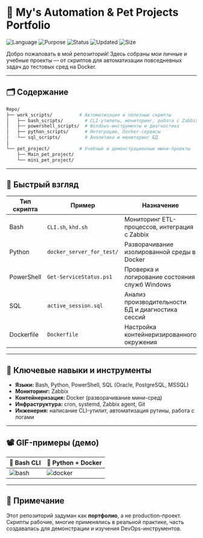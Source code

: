 # 🧠 My's Automation & Pet Projects Portfolio

![Language](https://img.shields.io/badge/language-Bash%2C%20Python%2C%20SQL%2C%20Dockerfile-blue)
![Purpose](https://img.shields.io/badge/type-Portfolio-important)
![Status](https://img.shields.io/badge/status-Demo-lightgrey)
![Updated](https://img.shields.io/github/last-commit/Markovskoy/Repo)
![Size](https://img.shields.io/github/repo-size/Markovskoy/Repo)

Добро пожаловать в мой репозиторий! 
Здесь собраны мои личные и учебные проекты — от скриптов для автоматизации повседневных задач до тестовых сред на Docker.

---

## 🗂️ Содержание

```bash
Repo/
├── work_scripts/          # Автоматизация и полезные скрипты
│   ├── bash_scripts/        # CLI-утилиты, мониторинг, работа с Zabbix
│   ├── powershell_scripts/  # Windows-инструменты и диагностика
│   ├── python_scripts/      # Интеграции, Docker-сервисы
│   └── sql_scripts/         # Аналитика и мониторинг БД
│
└── pet_project/           # Учебные и демонстрационные мини-проекты
    ├── Main_pet_project/
    └── mini_pet_project/
```

---

## 🚀 Быстрый взгляд

| Тип скрипта      | Пример                      | Назначение                                                           |
|------------------|-----------------------------|----------------------------------------------------------------------|
| Bash             | `CLI.sh`, `khd.sh`          | Мониторинг ETL-процессов, интеграция с Zabbix                        |
| Python           | `docker_server_for_test/`   | Разворачивание изолированной среды в Docker                         |
| PowerShell       | `Get-ServiceStatus.ps1`     | Проверка и логирование состояния служб Windows                      |
| SQL              | `active_session.sql`        | Анализ производительности БД и диагностика сессий                   |
| Dockerfile       | `Dockerfile`                | Настройка контейнеризированного окружения                           |

---

## 🎯 Ключевые навыки и инструменты

- **Языки:** Bash, Python, PowerShell, SQL (Oracle, PostgreSQL, MSSQL)
- **Мониторинг:** Zabbix
- **Контейнеризация:** Docker (разворачивание мини-сред)
- **Инфраструктура:** cron, systemd, Zabbix agent, Git
- **Инженерия:** написание CLI-утилит, автоматизация рутины, работа с логами

---

## 📽️ GIF-примеры (демо)


| 📜 Bash CLI    | 🐍 Python + Docker |
|----------------|--------------------|
| ![bash](https://media.giphy.com/media/v1.Y2lkPTc5MGI3NjExNzYwZGE3dWgyYjRxbXYzdW5hNG90emVoaWlscDFreGRvZXhxODZ4ZSZlcD12MV9naWZzX3NlYXJjaCZjdD1n/kauJgX1GxsAZlVEB4K/giphy.gif) | ![docker](https://media.giphy.com/media/v1.Y2lkPTc5MGI3NjExNjRrMHNxZmpya21meHFwbmE3aWdjOGdmcHEzZ2lkam5rYXk5MWF1aiZlcD12MV9naWZzX3NlYXJjaCZjdD1n/jAeRzFOAyQs07GndbU/giphy.gif) |

---

## 📝 Примечание

Этот репозиторий задуман как **портфолио**, а не production-проект. 
Скрипты рабочие, многие применялись в реальной практике, часть создавалась для демонстрации и изучения DevOps-инструментов.
